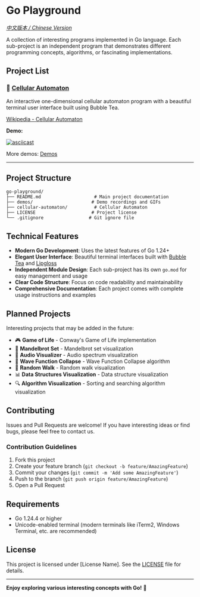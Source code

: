 # Go Playground

_[中文版本 / Chinese Version](README_CN.md)_

A collection of interesting programs implemented in Go language. Each sub-project is an independent program that demonstrates different programming concepts, algorithms, or fascinating implementations.

## Project List

### 🧬 [Cellular Automaton](./cellular-automaton/)

An interactive one-dimensional cellular automaton program with a beautiful terminal user interface built using Bubble Tea.

[Wikipedia - Cellular Automaton](https://en.wikipedia.org/wiki/Cellular_automaton)

**Demo:**

[![asciicast](https://asciinema.org/a/723316.svg)](https://asciinema.org/a/723316)

More demos: [Demos](./demos/cellular-automaton/README.md)

---

## Project Structure

```
go-playground/
├── README.md                    # Main project documentation
├── demos/                      # Demo recordings and GIFs
├── cellular-automaton/          # Cellular Automaton
├── LICENSE                     # Project license
└── .gitignore                 # Git ignore file
```

## Technical Features

- **Modern Go Development**: Uses the latest features of Go 1.24+
- **Elegant User Interface**: Beautiful terminal interfaces built with [Bubble Tea](https://github.com/charmbracelet/bubbletea) and [Lipgloss](https://github.com/charmbracelet/lipgloss)
- **Independent Module Design**: Each sub-project has its own `go.mod` for easy management and usage
- **Clear Code Structure**: Focus on code readability and maintainability
- **Comprehensive Documentation**: Each project comes with complete usage instructions and examples

## Planned Projects

Interesting projects that may be added in the future:

- 🎮 **Game of Life** - Conway's Game of Life implementation
- 🧮 **Mandelbrot Set** - Mandelbrot set visualization
- 🎵 **Audio Visualizer** - Audio spectrum visualization
- 🌊 **Wave Function Collapse** - Wave Function Collapse algorithm
- 🎲 **Random Walk** - Random walk visualization
- 📊 **Data Structures Visualization** - Data structure visualization
- 🔍 **Algorithm Visualization** - Sorting and searching algorithm visualization

## Contributing

Issues and Pull Requests are welcome! If you have interesting ideas or find bugs, please feel free to contact us.

### Contribution Guidelines

1. Fork this project
2. Create your feature branch (`git checkout -b feature/AmazingFeature`)
3. Commit your changes (`git commit -m 'Add some AmazingFeature'`)
4. Push to the branch (`git push origin feature/AmazingFeature`)
5. Open a Pull Request

## Requirements

- Go 1.24.4 or higher
- Unicode-enabled terminal (modern terminals like iTerm2, Windows Terminal, etc. are recommended)

## License

This project is licensed under [License Name]. See the [LICENSE](LICENSE) file for details.

---

**Enjoy exploring various interesting concepts with Go!** 🚀
